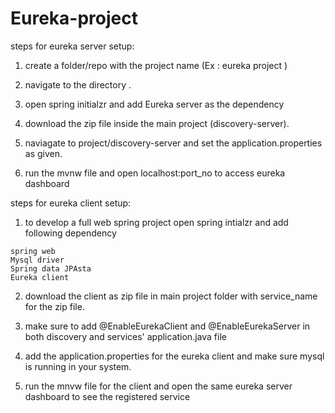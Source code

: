 # Eureka-project


steps for eureka server setup:

1. create a folder/repo with the project name (Ex : eureka project )

2. navigate to the directory .

3. open spring initialzr and add Eureka server as the dependency

4. download the zip file inside the main project (discovery-server).

5. naviagate to project/discovery-server and set the application.properties as given.

6. run the mvnw file and open localhost:port_no to access eureka dashboard


steps for eureka client setup:

1. to develop a full web spring project open spring intialzr and add following dependency

 ```
 spring web
 Mysql driver
 Spring data JPAsta
 Eureka client
 ```
 
2. download the client as zip file in main project folder with service_name for the zip file.

3. make sure to add @EnableEurekaClient and @EnableEurekaServer in both discovery and services' application.java file 

4. add the application.properties for the eureka client and make sure mysql is running in your system.

5. run the mnvw file for the client and open the same eureka server dashboard to see the registered service 

  

